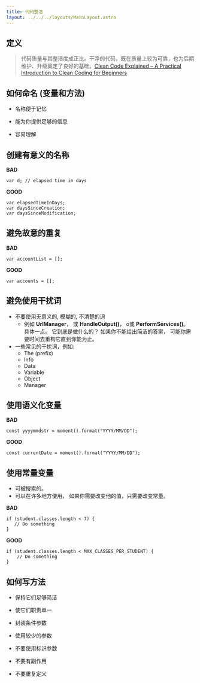```yaml
---
title: 代码整洁
layout: ../../../layouts/MainLayout.astro
---
```


## 定义
>
> 代码质量与其整洁度成正比。干净的代码，既在质量上较为可靠，也为后期维护、升级奠定了良好的基础。[Clean Code Explained – A Practical Introduction to Clean Coding for Beginners](https://www.freecodecamp.org/news/clean-coding-for-beginners/)

## 如何命名 (变量和方法)

- 名称便于记忆

- 能为你提供足够的信息

- 容易理解

## 创建有意义的名称

**BAD**

```
var d; // elapsed time in days
```

**GOOD**

```
var elapsedTimeInDays;
var daysSinceCreation;
var daysSinceModification;
```

## 避免故意的重复

**BAD**

```
var accountList = [];
```

**GOOD**

```
var accounts = [];
```

## 避免使用干扰词

- 不要使用无意义的, 模糊的, 不清楚的词
  - 例如 **UrlManager**， 或 **HandleOutput()**， o或 **PerformServices()**。 具体一点。 它到底是做什么的？ 如果你不能给出简洁的答案， 可能你需要时间去重构它直到你能为止。
- 一些常见的干扰词，例如:
  - The (prefix)
  - Info
  - Data
  - Variable
  - Object
  - Manager

## 使用语义化变量

**BAD**

```
const yyyymmdstr = moment().format("YYYY/MM/DD");
```

**GOOD**

```
const currentDate = moment().format("YYYY/MM/DD");
```

## 使用常量变量

- 可被搜索的。
- 可以在许多地方使用， 如果你需要改变他的值，只需要改变常量。

**BAD**

```
if (student.classes.length < 7) {
   // Do something
}
```

**GOOD**

```
if (student.classes.length < MAX_CLASSES_PER_STUDENT) {
    // Do something
}
```

## 如何写方法

- 保持它们足够简洁

- 使它们职责单一

- 封装条件参数

- 使用较少的参数

- 不要使用标识参数

- 不要有副作用

- 不要重复定义
